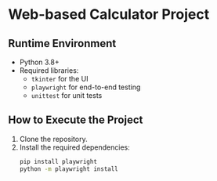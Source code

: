 # Web-based Calculator Project

## Runtime Environment

- Python 3.8+
- Required libraries:
  - `tkinter` for the UI
  - `playwright` for end-to-end testing
  - `unittest` for unit tests

## How to Execute the Project

1. Clone the repository.
2. Install the required dependencies:
   ```bash
   pip install playwright
   python -m playwright install
